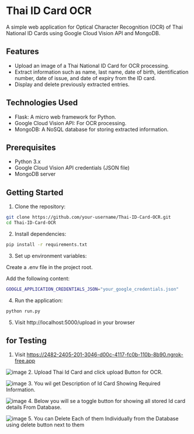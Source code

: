 # Thai ID Card OCR

A simple web application for Optical Character Recognition (OCR) of Thai National ID Cards using Google Cloud Vision API and MongoDB.

## Features

- Upload an image of a Thai National ID Card for OCR processing.
- Extract information such as name, last name, date of birth, identification number, date of issue, and date of expiry from the ID card.
- Display and delete previously extracted entries.

## Technologies Used

- Flask: A micro web framework for Python.
- Google Cloud Vision API: For OCR processing.
- MongoDB: A NoSQL database for storing extracted information.

## Prerequisites

- Python 3.x
- Google Cloud Vision API credentials (JSON file)
- MongoDB server

## Getting Started

1. Clone the repository:

```bash
git clone https://github.com/your-username/Thai-ID-Card-OCR.git
cd Thai-ID-Card-OCR

```

2. Install dependencies:
```bash
pip install -r requirements.txt

```
3. Set up environment variables:

Create a .env file in the project root.

Add the following content:
```bash 
GOOGLE_APPLICATION_CREDENTIALS_JSON="your_google_credentials.json"

```

4. Run the application:
```bash 
python run.py

```

5. Visit http://localhost:5000/upload in your  browser

   
## for Testing

1. Visit   https://2482-2405-201-3046-d00c-4117-fc0b-110b-8b90.ngrok-free.app 



![image](https://github.com/Aryan200902/ID-Card-OCR-app/assets/94388629/e7b0b147-ac84-45a7-b6d9-a73c187b0885)
2. Upload Thai Id Card and click upload Button for OCR.




![image](https://github.com/Aryan200902/ID-Card-OCR-app/assets/94388629/46af7490-fc9f-4b07-86b5-873351c6d9cb)
3. You wil get Description of Id Card Showing Required Information.




![image](https://github.com/Aryan200902/ID-Card-OCR-app/assets/94388629/afb6a81f-a4fb-431f-a2a0-3c88fc5979bd)
4. Below you will se a toggle button for showing all stored Id card details From Database.




![image](https://github.com/Aryan200902/ID-Card-OCR-app/assets/94388629/243220c9-2c03-42ac-a208-0ce09bd714a6)
5. You can Delete Each of them Individually from the Database using delete button next to them




 
